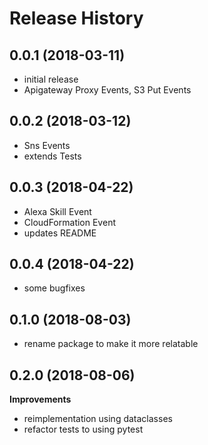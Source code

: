 Release History
===============

## 0.0.1 (2018-03-11)

* initial release
* Apigateway Proxy Events, S3 Put Events

## 0.0.2 (2018-03-12)

* Sns Events
* extends Tests

## 0.0.3 (2018-04-22)

* Alexa Skill Event
* CloudFormation Event
* updates README

## 0.0.4 (2018-04-22)

* some bugfixes

## 0.1.0 (2018-08-03)

* rename package to make it more relatable 

## 0.2.0 (2018-08-06)

**Improvements**
- reimplementation using dataclasses
- refactor tests to using pytest